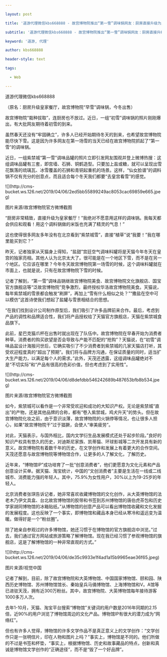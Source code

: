 ---
layout: post
title: '道游代理微信kbs668888 - 故宫博物院推出“第一雪”调味锅网友：厨房直接升级为皇家餐厅'
subtitle: '道游代理微信kbs668888 - 故宫博物院推出“第一雪”调味锅网友：厨房直接升级为皇家餐厅'
keyword: '道游, 代理'
author: kbs668888
header-style: text
tags:
  - Web
---
道游代理微信kbs668888

（原名：厨房升级皇家餐厅，故宫博物院“早雪”调味锅，今冬出售）

故宫博物院“栽种拔取”，连厨房也不放过。近日，一组“初雪”调味锅的照片刚刚爆出，有大批网友期待着初雪的到来。

虽然春天还没有“牢固确立”，许多人已经开始期待冬天的到来，也希望故宫博物院能尽快下雪。这是因为许多网友在第一场雪的当天已经在故宫博物院抓起了“第一雪”的调味锅。

近日，一组紫禁城“第一雪”调味品罐的照片立即引发网友围观并登上微博热搜：这组调味品罐有三套，即宫墙、石狮、铜鹤造型。只要加上盐或糖，就可以呈现出雪花飘落的琉璃瓦、冰雪覆盖的石狮和青铜起重机的场景。这样，“仙女脸谱”的调料锅不仅有充分的创意点，而且适合每个冬天我们都要“去皇宫看雪”的感觉。

![](http://cms-
bucket.ws.126.net/2019/04/06/2ed5bb55899249ac8053cac69859e665.jpeg)

图片来源/故宫博物院官方微博截图

“厨房非常精致，直接升级为皇家餐厅！”我绝对不愿意用这样的调味锅。我每天都会供应和观看！用这个调料锅做的米饭也充满了精灵的气息！”

这也使得很多网友多年没有在北京看到“紫禁城雪”，直接“植草”说“我要！”我在哪里能买到它？”

昨天，记者独家从天猫身上得知，“盐甜”宫廷空气调味料罐将是天猫今年冬天在皇宫的独家亮相。其他人认为北京太大了。很可能是在一个地区下雪，而不是在另一个地区。它应该在哪里？今年冬天故宫博物院第一场雪的时候，这个调味料罐就在市面上，也就是说，只有在故宫博物院下雪的时候。

记者了解到，“第一雪”调味品锅继故宫博物院美食、故宫博物院文化旗舰店、国宝官方旗舰店等“泛故宫博物院”竞争激烈，最终授权华洛故宫博物院美食。天猫说，每年紫禁城的雪景都会触发“刷屏”，再加上“雪有什么相似之处？”“撒盐在空中可以模仿”这首诗使我们想起了盐罐与雪景相结合的思想。

“在我们找到设计公司制作原型后，我们吸引了许多品牌前来合作。最后，考虑到产品的调性和品牌适合性，我们将产品授权给了天猫官方旗舰店，天猫在紫禁城食品旗下。

此前，星巴克猫爪杯在出售时就出现在了队伍中。故宫博物院在早春开始为消费者种草。消费者的购买欲望是否会导致与产能不匹配的“抢购”？天猫说，在“初雪”调味品盆设计海报问世后，它确实吸引了不少消费者到紫禁城的几家天猫店打听，其受欢迎程度真的“超出了预期”。我们将与品牌方沟通，在保证质量的同时，适当扩大生产能力，以满足每个人的需求。”此外，天茂还透露，这组调味品罐绝对不是“不切实际”和“产品有很高的色彩价值，但也考虑到了实用性”。

![](http://cms-
bucket.ws.126.net/2019/04/06/d8defdbb546242689b487653bfb8b534.jpeg)

图片来源/故宫博物院官方微博截图

如今，紫禁城可以看作是一个非常受欢迎和成功的大知识产权。无论是紫禁城“直出”的产物，还是其他品牌的合称，都有“卷入紫禁城，鸡犬升天”的势头。但在故宫博物院化妆之前，由于意识淡薄，故宫博物院的火锅停等情况，也让很多人担心，如果“故宫博物院干”过于猖獗，会使人“审美疲劳”。

对此，天猫表示，与国外相比，国内文学衍生品发展模式还处于起步阶段。”良好的知识产权具有悠久的历史，对迪斯尼家族、凯蒂猫、环球影城等二次开发具有新的意义。故宫博物院有着数千年的历史，在文学创作和发展上有着更大的合作空间。天茂还愿意与故宫博物院等博物馆合作，让更多的人了解文化，了解历史。

近年来，“博物馆IP”成功培育了一批“创意消费者”，他们更愿意为文化元素和产品创意设计买单。据天猫、淘宝统计，中国的“文创消费者”主要是生活在一线或二线城市、消费能力强的年轻人。其中，75.9%为女性用户，30%以上为19-25岁的年轻人。

北京消费者张琪告诉记者，她非常喜欢收藏博物馆的文化创作，从大英博物馆的法老木乃伊文具盒、台北故宫博物馆的胶带和书签到苏州博物馆的唐伯虎茶包和历史学家胡同博物馆的冰箱贴纸。”从博物馆的创意产品可以看出博物馆收藏和文化发掘的发展程度。这也反映了一个事实，即博物馆和藏品本身已经从寒冷和遥远变为温暖。做得好是一个“粉丝圈”。

除了她亲自参观过的许多博物馆，她还习惯于在博物馆的官方旗舰店中浏览。”过去，我们通过官方网站或旅游策略了解博物馆。现在我已经习惯了参观博物馆的旗舰店，这是了解博物馆的一种非常直观的方式。”

![](http://cms-
bucket.ws.126.net/2019/04/06/de35c9933e1f4ad1a15b9965eae36f65.jpeg)

图片来源/视觉中国

记者了解到，目前，除了故宫博物院和大英博物馆、中国国家博物馆、颐和园、陕西历史博物馆、苏州博物馆馆长、秦始皇兵马俑博物馆、上海博物馆和V。A馆等已进驻天茂，拥有近300万粉丝。其中，故宫博物院、大英博物馆每年接待游客1000多万人次。

去年1-10月，天猫、淘宝平台搜索“博物馆”关键词的用户数是2016年同期的2.15倍，近90%的用户浏览了博物馆周边的文化产品。博物馆IP有很大的潜力成为“网络红”。

但也有许多人觉得，博物馆的许多文学作品不是真正意义上的文学创作：“文学创作只是一张明信片，印在人物和图片上吗？”事实上，博物馆是不同的。他们所做的不过是书签和杯垫，“事实上，根据博物馆、历史和故事藏品的特点，创新和真诚是博物馆文学创作的“正确途径”，而不是“毁了一个好品牌”。

